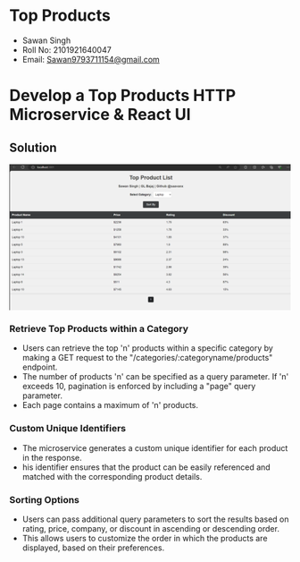 # Top Products
- Sawan Singh
- Roll No: 2101921640047 
- Email: Sawan9793711154@gmail.com

# Develop a Top Products HTTP Microservice & React UI

## Solution
<div style="display: flex; overflow-x: auto; gap: 10px; scroll-snap-type: x mandatory;">

<img src="ScreenShots/1.png" alt="Image Description" style="scroll-snap-align: start; "/>
<img src="ScreenShots/2.png" alt="Image Description" style=" scroll-snap-align: start; "/>
<img src="ScreenShots/3.png" alt="Image Description" style=" scroll-snap-align: start; "/>
<img src="ScreenShots/4.png" alt="Image Description" style=" scroll-snap-align: start; "/>
</div>

### Retrieve Top Products within a Category

- Users can retrieve the top 'n' products within a specific category by making a GET request to the "/categories/:categoryname/products" endpoint. 
- The number of products 'n' can be specified as a query parameter. If 'n' exceeds 10, pagination is enforced by including a "page" query parameter. 
- Each page contains a maximum of 'n' products.

### Custom Unique Identifiers

- The microservice generates a custom unique identifier for each product in the response. 
- his identifier ensures that the product can be easily referenced and matched with the corresponding product details.

### Sorting Options

- Users can pass additional query parameters to sort the results based on rating, price, company, or discount in ascending or descending order. 
- This allows users to customize the order in which the products are displayed, based on their preferences.



